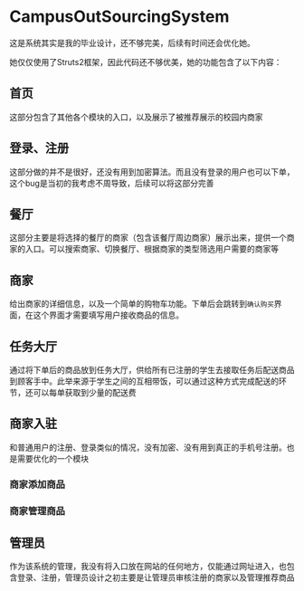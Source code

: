 # CampusOutSourcingSystem

这是系统其实是我的毕业设计，还不够完美，后续有时间还会优化她。

她仅仅使用了Struts2框架，因此代码还不够优美，她的功能包含了以下内容：

## 首页

这部分包含了其他各个模块的入口，以及展示了被推荐展示的校园内商家

## 登录、注册

这部分做的并不是很好，还没有用到加密算法。而且没有登录的用户也可以下单，这个bug是当初的我考虑不周导致，后续可以将这部分完善

## 餐厅

这部分主要是将选择的餐厅的商家（包含该餐厅周边商家）展示出来，提供一个商家的入口。可以搜索商家、切换餐厅、根据商家的类型筛选用户需要的商家等

## 商家

给出商家的详细信息，以及一个简单的购物车功能。下单后会跳转到`确认购买`界面，在这个界面才需要填写用户接收商品的信息。

## 任务大厅

通过将下单后的商品放到任务大厅，供给所有已注册的学生去接取任务后配送商品到顾客手中。此举来源于学生之间的互相带饭，可以通过这种方式完成配送的环节，还可以每单获取到少量的配送费

## 商家入驻

和普通用户的注册、登录类似的情况，没有加密、没有用到真正的手机号注册。也是需要优化的一个模块

### 商家添加商品

### 商家管理商品



## 管理员

作为该系统的管理，我没有将入口放在网站的任何地方，仅能通过网址进入，也包含登录、注册，管理员设计之初主要是让管理员审核注册的商家以及管理推荐商品